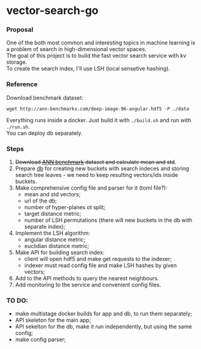 # vector-search-go

### Proposal  

One of the both most common and interesting topics in machine learning is a problem of search in high-dimensional vector spaces.  
The goal of this project is to build the fast vector search service with kv storage.  
To create the search index, I'll use LSH (local sensetive hashing).  

### Reference  
Download benchmark dataset:  
```
wget http://ann-benchmarks.com/deep-image-96-angular.hdf5 -P ./data
```   

Everything runs inside a docker. Just build it with `./build.sh` and run with `./run.sh`.  
You can deploy db separately.  

### Steps  

1. ~~Download [ANN benchmark](http://ann-benchmarks.com/deep-image-96-angular.hdf5) dataset and calculate mean and std~~.  
2. Prepare [db](https://github.com/boltdb/bolt) for creating new buckets with search indeces and storing search tree leaves - we need to keep resulting vectors/ids inside buckets.  
3. Make comprehensive config file and parser for it (toml file?):  
    - mean and std vectors;  
    - url of the db;  
    - number of hyper-planes ot split;  
    - target distance metric;  
    - number of LSH permutations (there will new buckets in the db with separate index);  
4. Implement the LSH algorithm:  
    - angular distance metric;  
    - euclidian distance metric;  
5. Make API for building search index:  
    - client will open hdf5 and make get requests to the indexer;  
    - indexer must read config file and make LSH hashes by given vectors;   
6. Add to the API methods to query the nearest neighbours.  
7. Add monitoring to the service and convenient config files.  
 
### TO DO:  
 - make multistage docker builds for app and db, to run them separately;  
 - API skeleton for the main app;  
 - API sekelton for the db, make it run independently, but using the same config;  
 - make config parser;  
